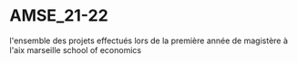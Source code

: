 # AMSE_21-22
l'ensemble des projets effectués lors de la première année de magistère à l'aix marseille school of economics
